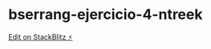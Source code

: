 # bserrang-ejercicio-4-ntreek

[Edit on StackBlitz ⚡️](https://stackblitz.com/edit/bserrang-ejercicio-4-ntreek)